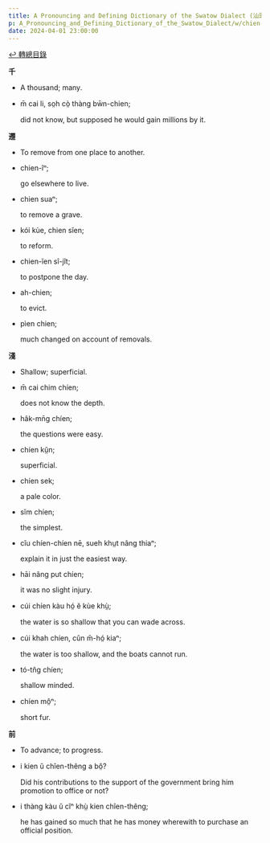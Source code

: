 ```yaml
---
title: A Pronouncing and Defining Dictionary of the Swatow Dialect (汕頭方言音義字典) / chien
p: A_Pronouncing_and_Defining_Dictionary_of_the_Swatow_Dialect/w/chien
date: 2024-04-01 23:00:00
---
```


[↩️ 轉總目錄](/A_Pronouncing_and_Defining_Dictionary_of_the_Swatow_Dialect)


**千**
- A thousand; many.

- m̄ cai li, so̤h cò̤ thàng bw̄n-chien;

  did not know, but supposed he would gain millions by it.

**遷**
- To remove from one place to another.

- chien-îⁿ;

  go elsewhere to live.

- chien suaⁿ;

  to remove a grave.

- kói kùe, chien sĭen;

  to reform.

- chien-ĭen sî-jît;

  to postpone the day.

- ah-chien;

  to evict.

- pìen chien;

  much changed on account of removals.

**淺**
- Shallow; superficial.

- m̄ cai chim chíen;

  does not know the depth.

- hâk-mn̄g chíen;

  the questions were easy.

- chíen kṳ̆n;

  superficial.

- chíen sek;

  a pale color.

- sĭm chíen;

  the simplest.

- cĭu chíen-chíen nē, sueh khṳt nâng thiaⁿ;

  explain it in just the easiest way.

- hāi nâng put chíen;

  it was no slight injury.

- cúi chíen kàu hó̤ ĕ kùe khṳ̀;

  the water is so shallow that you can wade across.

- cúi khah chíen, cûn m̄-hó̤ kiaⁿ;

  the water is too shallow, and the boats cannot run.

- tó-tn̂g chíen;

  shallow minded.

- chíen mô̤ⁿ;

  short fur.

**前**
- To advance; to progress.

- i kien ŭ chîen-thêng a bô̤?

  Did his contributions to the support of the government bring him promotion to office or not?

- i thàng kàu ŭ cîⁿ khṳ̀ kien chîen-thêng;

  he has gained so much that he has money wherewith to purchase an official position.
